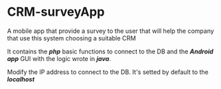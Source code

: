 # CRM-surveyApp
A mobile app that provide a survey to the user that will help the company that use this system choosing a suitable CRM

It contains the ***php*** basic functions to connect to the DB and the ***Android app*** GUI with the logic wrote in ***java***.

Modify the IP address to connect to the DB.
It's setted by default to the ***localhost***

